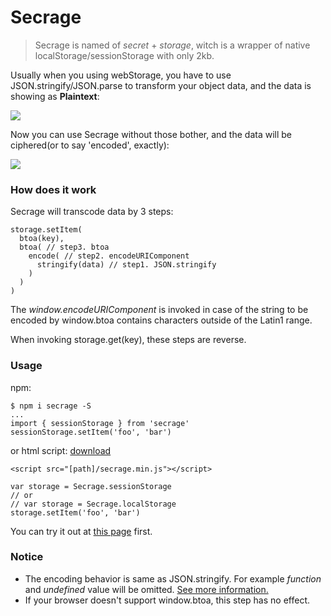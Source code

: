# Secrage

> Secrage is named of *secret* + *storage*, witch is a wrapper of native localStorage/sessionStorage with only 2kb.

Usually when you using webStorage, you have to use JSON.stringify/JSON.parse to transform your object data, and the data is showing as **Plaintext**:

![](https://img2018.cnblogs.com/blog/1150501/201903/1150501-20190312164356439-2083261358.png)

Now you can use Secrage without those bother, and the data will be ciphered(or to say 'encoded', exactly):

![](https://img2018.cnblogs.com/blog/1150501/201903/1150501-20190312164358480-252980411.png)

### How does it work

Secrage will transcode data by 3 steps:
```
storage.setItem(
  btoa(key),
  btoa( // step3. btoa
    encode( // step2. encodeURIComponent
      stringify(data) // step1. JSON.stringify
    )
  )
)
```

The *window.encodeURIComponent* is invoked in case of the string to be encoded by window.btoa contains characters outside of the Latin1 range.

When invoking storage.get(key), these steps are reverse.

### Usage

npm: 
```
$ npm i secrage -S
...
import { sessionStorage } from 'secrage'
sessionStorage.setItem('foo', 'bar')
```

or html script: [download](https://raw.githubusercontent.com/yeild/secrage/master/dist/secrage.min.js)
```
<script src="[path]/secrage.min.js"></script>

var storage = Secrage.sessionStorage
// or
// var storage = Secrage.localStorage
storage.setItem('foo', 'bar')

```

You can try it out at [this page](https://yeild.github.io/secrage/demo.html) first.

### Notice
+ The encoding behavior is same as JSON.stringify. For example *function* and *undefined* value will be omitted. [See more information.](https://developer.mozilla.org/en-US/docs/Web/JavaScript/Reference/Global_Objects/JSON/stringify#Description)
+ If your browser doesn't support window.btoa, this step has no effect.



